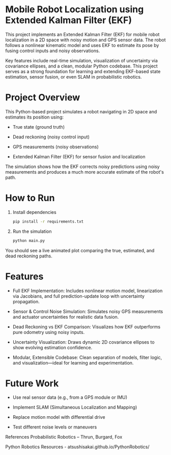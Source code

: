 # Mobile Robot Localization using Extended Kalman Filter (EKF)
This project implements an Extended Kalman Filter (EKF) for mobile robot localization in a 2D space with noisy motion and GPS sensor data. The robot follows a nonlinear kinematic model and uses EKF to estimate its pose by fusing control inputs and noisy observations.

Key features include real-time simulation, visualization of uncertainty via covariance ellipses, and a clean, modular Python codebase. This project serves as a strong foundation for learning and extending EKF-based state estimation, sensor fusion, or even SLAM in probabilistic robotics.

# Project Overview
This Python-based project simulates a robot navigating in 2D space and estimates its position using:

- True state (ground truth)

- Dead reckoning (noisy control input)

- GPS measurements (noisy observations)

- Extended Kalman Filter (EKF) for sensor fusion and localization

The simulation shows how the EKF corrects noisy predictions using noisy measurements and produces a much more accurate estimate of the robot's path.

# How to Run
1) Install dependencies
   ```bash
   pip install -r requirements.txt
2) Run the simulation
   ```bash
   python main.py
You should see a live animated plot comparing the true, estimated, and dead reckoning paths.

# Features
- Full EKF Implementation: Includes nonlinear motion model, linearization via Jacobians, and full prediction-update loop with uncertainty propagation.

- Sensor & Control Noise Simulation: Simulates noisy GPS measurements and actuator uncertainties for realistic data fusion.

- Dead Reckoning vs EKF Comparison: Visualizes how EKF outperforms pure odometry using noisy inputs.

- Uncertainty Visualization: Draws dynamic 2D covariance ellipses to show evolving estimation confidence.

- Modular, Extensible Codebase: Clean separation of models, filter logic, and visualization—ideal for learning and experimentation.
   
# Future Work

- Use real sensor data (e.g., from a GPS module or IMU)

- Implement SLAM (Simultaneous Localization and Mapping)

- Replace motion model with differential drive

- Test different noise levels or maneuvers

References
Probabilistic Robotics – Thrun, Burgard, Fox

Python Robotics Resources - atsushisakai.github.io/PythonRobotics/
